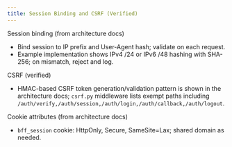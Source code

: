 ```yaml
---
title: Session Binding and CSRF (Verified)
---
```


Session binding (from architecture docs)

- Bind session to IP prefix and User-Agent hash; validate on each request.
- Example implementation shows IPv4 /24 or IPv6 /48 hashing with SHA-256; on mismatch, reject and log.

CSRF (verified)

- HMAC-based CSRF token generation/validation pattern is shown in the architecture docs; `csrf.py` middleware lists exempt paths including `/auth/verify,/auth/session,/auth/login,/auth/callback,/auth/logout`.

Cookie attributes (from architecture docs)

- `bff_session` cookie: HttpOnly, Secure, SameSite=Lax; shared domain as needed.



